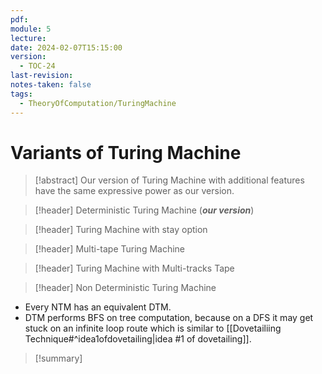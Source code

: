 ```yaml
---
pdf: 
module: 5
lecture: 
date: 2024-02-07T15:15:00
version:
  - TOC-24
last-revision: 
notes-taken: false
tags:
  - TheoryOfComputation/TuringMachine
---
```

# Variants of Turing Machine
> [!abstract] 
> Our version of Turing Machine with additional features have the same expressive power as our version.

> [!header] Deterministic Turing Machine (***our version***)


> [!header] Turing Machine with stay option


> [!header] Multi-tape Turing Machine


> [!header] Turing Machine with Multi-tracks Tape


> [!header] Non Deterministic Turing Machine
- Every NTM has an equivalent DTM.
- DTM performs BFS on tree computation, because on a DFS it may get stuck on an infinite loop route which is similar to [[Dovetailiing Technique#^idea1ofdovetailing|idea #1 of dovetailing]].



> [!summary] 



